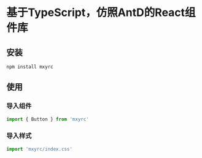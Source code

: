 # 基于TypeScript，仿照AntD的React组件库

## 安装
`npm install mxyrc`

## 使用
### 导入组件
```js
import { Button } from 'mxyrc'
```
### 导入样式
```js
import 'mxyrc/index.css'
```

